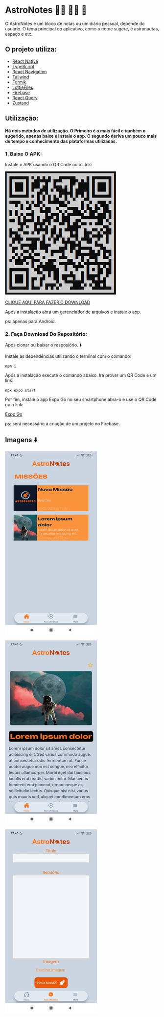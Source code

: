 # AstroNotes :man_astronaut: :woman_astronaut: :rocket:

O AstroNotes é um bloco de notas ou um diário pessoal, depende do usuário. O tema principal do aplicativo, como o nome sugere, é astronautas, espaço e etc.

## O projeto utiliza:

- [React Native](https://reactnative.dev/)
- [TypeScript](https://www.typescriptlang.org/)
- [React Navigation](https://reactnavigation.org/)
- [Tailwind](https://tailwindcss.com/)
- [Formik](https://formik.org/)
- [LottieFiles](https://lottiefiles.com/)
- [Firebase](https://firebase.google.com/?hl=pt)
- [React Query](https://react-query-v3.tanstack.com/)
- [Zustand](https://zustand-demo.pmnd.rs/)

## Utilização:

#### Há dois métodos de utilização. O Primeiro é o mais fácil e também o sugerido, apenas baixe e instale o app. O segundo deriva um pouco mais de tempo e conhecimento das plataformas utilizadas.

### 1. Baixe O APK:

Instale o APK usando o QR Code ou o Link:

![QR Code APK](./app/assets/git_pictures/apk-qrcode.PNG)

[CLIQUE AQUI PARA FAZER O DOWNLOAD](https://expo.dev/artifacts/eas/mensLbB6fzB73XhVJFz2gC.apk)

Após a instalação abra um gerenciador de arquivos e instale o app.

ps: apenas para Android.

### 2. Faça Download Do Repositório:

Após clonar ou baixar o resposiório. :arrow_down:

Instale as dependências utilizando o terminal com o comando:

`npm i`

Após a instalação execute o comando abaixo. Irá prover um QR Code e um link:

`npx expo start`

Por fim, instale o app Expo Go no seu smartphone abra-o e use o QR Code ou o link:

[Expo Go](https://expo.dev/client)

ps: será necessário a criação de um projeto no Firebase.

## Imagens :arrow_down:

![Imagem Astronotes 1](./app/assets/git_pictures/astronotes-1.jpg)

![Imagem Astronotes 2](./app/assets/git_pictures/astronotes-2.jpg)

![Imagem Astronotes 3](./app/assets/git_pictures/astronotes-3.jpg)
